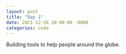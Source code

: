 ```yaml
---
layout: post
title: "Day 1"
date: 2021-12-26 20:00:00 -0000
categories: code
---
```


Building tools to help people around the globe.

